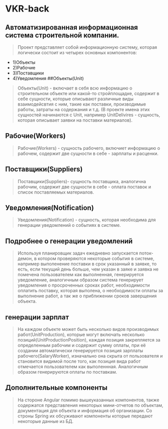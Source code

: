 # VKR-back
## Автоматизированная информационная система строительной компании.
> Проект представляет собой информационную систему, которая логически состоит из четырех основных компонентов:
- 1)Объекты
- 2)Рабочие
- 3)Поставщики
- 4)Уведомления
##Объекты(Unit)
>Объекты(Unit) - включает в себя всю информацию о строительном объекте или какой-то стройплощадке, содержит в себе сущности, которые описывают различные виды
взаимодейсвтия с ним, такие как поставки, производимые работы, затраты на содержания и т.д. (В проекте имена этих сущностей начинаются с Unit, например UnitDelivires - сущность, которая описывает заявки на поставки материалов).
## Рабочие(Workers) 
> Рабочие(Workers) - сущность рабочего, включиет информацию о рабочем, содержит две сущности в себе - зарплаты и расценки.
## Поставщики(Suppliers)
> Поставщики(Suppliers)- сущность поставщика, аналогична рабочим, содержит две сущности в себе - оплата поставок и список поставляемых материалов.
## Уведомления(Notification) 
> Уведомления(Notification) - сущность, которая необходима для генерации уведомлений о событиях в системе.
## Подробнее о генерации уведомлений 
> Используя планировщик задач ежедневно запускается поток-демон, в котором проверяются некоторые события в системе, например выполенение поставки в срок указанный в заявке, то есть, если текущий день больше, чем указан в заяке и заявка не помечена пользователем как выполненная, генерируется уведомление, аналогичным образом система генерирует уведомления о просроченных сроках работ, необходимости оплатить поставку, которая выполена, о необходимости оплаты за выполнение работ, а так же о приближении сроков заверщения объекта.
## генерации зарплат
> На каждом объекте может быть несколько видов производимых работ(UnitProduction), которые могут включать несколько позиций(UnitProductionPosition), каждая позиция закрепляется за определенным рабочим и содержит сумму оплаты, при её создании автоматически генерируется позиция зарплаты рабочего(SalaryWorker), изначально она скрыта от пользователя и становится видимой после того, как позиция вида работ отмечается пользователем как выполеннная. Аналогичным образом генерируются оплаты по поставкам.
## Дополнительные компоненты
> На стороне Angular помимо вышеуказанных компонентов, также содержатся представления некоторых мини-отчетов по объектам, документация для объекта и информация об организации. Со строны Spring их обсуживают компоненты которые передают некоторые данные из БД.
